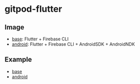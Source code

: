 # gitpod-flutter

## Image
- [base](https://hub.docker.com/r/kitproject/gitpod-flutter-base): Flutter + Firebase CLI
- [android](https://hub.docker.com/r/kitproject/gitpod-flutter-android): Flutter + Firebase CLI + AndroidSDK + AndroidNDK

## Example
- [base](https://github.com/kitProject-dev/gitpod_flutter/tree/example-base)
- [android](https://github.com/kitProject-dev/gitpod_flutter/tree/example-android)
